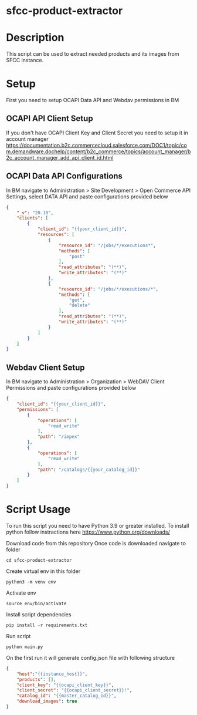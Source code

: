 # sfcc-product-extractor


# Description
This script can be used to extract needed products and its images from SFCC instance.

# Setup
First you need to setup OCAPI Data API and Webdav permissions in BM

## OCAPI API Client Setup
If you don't have OCAPI Client Key and Client Secret you need to setup it in account manager https://documentation.b2c.commercecloud.salesforce.com/DOC1/topic/com.demandware.dochelp/content/b2c_commerce/topics/account_manager/b2c_account_manager_add_api_client_id.html

## OCAPI Data API Configurations

In BM navigate to Administration >  Site Development >  Open Commerce API Settings, select DATA API and paste configurations provided below

```json
{
    "_v": "20.10",
    "clients": [
        {
            "client_id": "{{your_client_id}}",
            "resources": [
                {
                    "resource_id": "/jobs/*/executions*",
                    "methods": [
                        "post"
                    ],
                    "read_attributes": "(**)",
                    "write_attributes": "(**)"
                },
                {
                    "resource_id": "/jobs/*/executions/*",
                    "methods": [
                        "get",
                        "delete"
                    ],
                    "read_attributes": "(**)",
                    "write_attributes": "(**)"
                }
            ]
        }
    ]
}
```

## Webdav Client Setup
In BM navigate to Administration >  Organization >  WebDAV Client Permissions and paste configurations provided below

```json
{
    "client_id": "{{your_client_id}}",
    "permissions": [
        {
            "operations": [
                "read_write"
            ],
            "path": "/impex"
        },
        {
            "operations": [
                "read_write"
            ],
            "path": "/catalogs/{{your_catalog_id}}"
        }
    ]
}
```

# Script Usage
To run this script you need to have Python 3.9 or greater installed. 
To install python follow instractions here https://www.python.org/downloads/

Download code from this repository
Once code is downloaded navigate to folder 
```
cd sfcc-product-extractor
```
Create virtual env in this folder
```
python3 -m venv env
```
Activate env
```
source env/bin/activate
```
Install script dependencies
```
pip install -r requirements.txt
```
Run script
```
python main.py
```

On the first run it will generate config.json file with following structure
```json
{
    "host":"{{instance_host}}",
    "products": [],
    "client_key": "{{ocapi_client_key}}",
    "client_secret": "{{ocapi_client_secret}}!",
    "catalog_id": "{{master_catalog_id}}",
    "download_images": true
}
```



